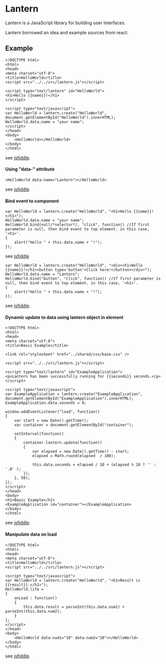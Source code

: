 # Lantern

Lantern is a JavaScript library for building user interfaces.

Lantern borrowed an idea and example sources from react.

## Example
```
<!DOCTYPE html>
<html>
<head>
<meta charset="utf-8">
<title>HelloWorld</title>
<script src="../../src/lantern.js"></script>

<script type="text/lantern" id="HelloWorld">
<h1>Hello {{name}}!</h1>
</script>
	
<script type="text/javascript">
var HelloWorld = lantern.create("HelloWorld", document.getElementById("HelloWorld").innerHTML);
HelloWorld.data.name = "your name";
</script>
</head>
<body>
	<HelloWorld></HelloWorld>
</body>
</html>
```
see [jsfiddle](https://jsfiddle.net/Alprensia/w8gr05sn/3/).



#### Using "data-" attribute
```
<HelloWorld data-name="Lantern"></HelloWorld>
```
see [jsfiddle](https://jsfiddle.net/Alprensia/0yz7kfef/1/).



#### Bind event to component
```
var HelloWorld = lantern.create("HelloWorld", "<h1>Hello {{name}}!</h1>");
HelloWorld.data.name = "your name";
HelloWorld.bind(null/*selector*/, "click", function() //If first parameter is null, then bind event to top element. in this case, '<h1>'.
{
	alert("Hello " + this.data.name + "!");
});
```
see [jsfiddle](https://jsfiddle.net/Alprensia/cv9dujod/1/)

```
var HelloWorld = lantern.create("HelloWorld", "<div><h1>Hello {{name}}!</h1><button type='button'>Click here!</button></div>");
HelloWorld.data.name = "Lantern";
HelloWorld.bind("button", "click", function() //If first parameter is null, then bind event to top element. in this case, '<h1>'.
{
	alert("Hello " + this.data.name + "!");
});
```
see [jsfiddle](https://jsfiddle.net/Alprensia/0yz7kfef/2/).



#### Dynamic update to data using lantern object in element
```
<!DOCTYPE html>
<html>
<head>
<meta charset="utf-8">
<title>Basic Example</title>

<link rel="stylesheet" href="../shared/css/base.css" />

<script src="../../src/lantern.js"></script>

<script type="text/lantern" id="ExampleApplication">
<p>Lantern has been successfully running for {{seconds}} seconds.</p>
</script>
	
<script type="text/javascript">
var ExampleApplication = lantern.create("ExampleApplication", document.getElementById("ExampleApplication").innerHTML);
ExampleApplication.data.seconds = 0;

window.addEventListener("load", function()
{
	var start = new Date().getTime();
	var container = document.getElementById("container");
	
	setInterval(function()
	{
		container.lantern.update(function()
		{
			var elapsed = new Date().getTime() - start;
			elapsed = Math.round(elapsed  / 100);
			
			this.data.seconds = elapsed / 10 + (elapsed % 10 ? '' : '.0' );
		});	
	}, 50);
});
</script>
</head>
<body>
<h1>Basic Example</h1>
<ExampleApplication id="container"></ExampleApplication>
</body>
</html>
```
see [jsfiddle](https://jsfiddle.net/Alprensia/2kzfphmt/1/).



#### Manipulate data on load
```
<!DOCTYPE html>
<html>
<head>
<meta charset="utf-8">
<title>HelloWorld</title>
<script src="../../src/lantern.js"></script>
	
<script type="text/javascript">
var HelloWorld = lantern.create("HelloWorld", "<h1>Result is {{result}}.</h1>");
HelloWorld.life =
{
	onLoad : function()
	{
		this.data.result = parseInt(this.data.num1) + parseInt(this.data.num2);
	}
};
</script>
</head>
<body>
	<HelloWorld data-num1="10" data-num2="20"></HelloWorld>
</body>
</html>
```
see [jsfiddle](https://jsfiddle.net/Alprensia/ah5nryf6/1/).